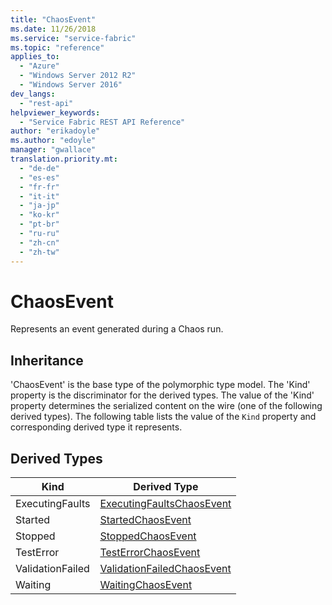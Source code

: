 ```yaml
---
title: "ChaosEvent"
ms.date: 11/26/2018
ms.service: "service-fabric"
ms.topic: "reference"
applies_to: 
  - "Azure"
  - "Windows Server 2012 R2"
  - "Windows Server 2016"
dev_langs: 
  - "rest-api"
helpviewer_keywords: 
  - "Service Fabric REST API Reference"
author: "erikadoyle"
ms.author: "edoyle"
manager: "gwallace"
translation.priority.mt: 
  - "de-de"
  - "es-es"
  - "fr-fr"
  - "it-it"
  - "ja-jp"
  - "ko-kr"
  - "pt-br"
  - "ru-ru"
  - "zh-cn"
  - "zh-tw"
---
```

# ChaosEvent

Represents an event generated during a Chaos run.
## Inheritance

'ChaosEvent' is the base type of the polymorphic type model. The 'Kind' property is the discriminator for the derived types. 
The value of the 'Kind' property determines the serialized content on the wire (one of the following derived types). 
The following table lists the value of the `Kind` property and corresponding derived type it represents.
## Derived Types

| Kind | Derived Type |
| --- | --- | 
| ExecutingFaults | [ExecutingFaultsChaosEvent](sfclient-v64-model-executingfaultschaosevent.md) |
| Started | [StartedChaosEvent](sfclient-v64-model-startedchaosevent.md) |
| Stopped | [StoppedChaosEvent](sfclient-v64-model-stoppedchaosevent.md) |
| TestError | [TestErrorChaosEvent](sfclient-v64-model-testerrorchaosevent.md) |
| ValidationFailed | [ValidationFailedChaosEvent](sfclient-v64-model-validationfailedchaosevent.md) |
| Waiting | [WaitingChaosEvent](sfclient-v64-model-waitingchaosevent.md) |

